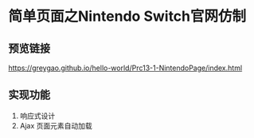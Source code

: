 # 简单页面之Nintendo Switch官网仿制

## 预览链接

https://greygao.github.io/hello-world/Prc13-1-NintendoPage/index.html

## 实现功能
1. 响应式设计
2. Ajax 页面元素自动加载


